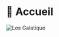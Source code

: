 # 🏢 Accueil


![Los Galatique](https://media.discordapp.net/attachments/1348433191874068551/1348434204169469952/669042a4c1cae245290e90e3e6c5565a.webp?ex=67cf72b6&is=67ce2136&hm=60f35aab65df2e1024b4770d24a224829e67c8f10c63fa76e0b211286e6baf57&=&format=webp&width=320&height=320)